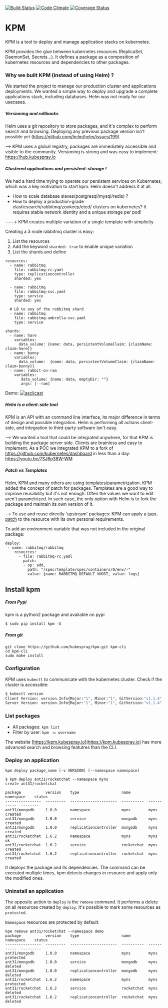 [![Build Status](https://travis-ci.org/kubespray/kpm.svg?branch=master)](https://travis-ci.org/kubespray/kpm) [![Code Climate](https://codeclimate.com/github/kubespray/kpm/badges/gpa.svg)](https://codeclimate.com/github/kubespray/kpm) [![Coverage Status](https://coveralls.io/repos/github/kubespray/kpm/badge.svg?branch=master)](https://coveralls.io/github/kubespray/kpm?branch=master)


# KPM

KPM is a tool to deploy and manage application stacks on kubernetes.

KPM provides the glue between kubernetes resources (ReplicaSet, DaemonSet, Secrets...). It defines a package as a composition of kubernetes resources and dependencies to other packages.

### Why we built KPM (instead of using Helm) ?

We started the project to manage our production cluster and applications deployments. 
We wanted a simple way to deploy and upgrade a complete applications stack, including databases. Helm was not ready for our usecases.

##### Versioning and rollbacks
Helm uses a git repository to store packages, and it's complex to perform search and browsing. 
Deploying any previous package version isn't possible yet (https://github.com/helm/helm/issues/199).

--> KPM uses a global registry, packages are immediately accessible and visible to the community. Versioning is strong and was easy to implement: https://hub.kubespray.io


##### Clustered applications and persistent-storage ! 
We had a hard time trying to operate our persistent services on Kubernetes, which was a key motivation to start kpm. 
Helm doesn't address it at all.

  - How to scale database slaves(postgresql/mysql/redis) ? 
  - How to deploy a production-grade elasticsearch/rabbitmq/zookeep/etcd/ clusters on kubernetes? 
It requires stable network identity and a unique storage per pod!

---> KPM creates multiple variation of a single template with simplicity

Creating a 3 node rabbitmq cluster is easy:

1. List the resources
2. Add the keyword `sharded: true` to enable unique variation
3. List the shards and define

```
resources:
  - name: rabbitmq
    file: rabbitmq-rc.yaml
    type: replicationcontroller
    sharded: yes

  - name: rabbitmq
    file: rabbitmq-svc.yaml
    type: service
    sharded: yes
    
  # LB to any of the rabbitmq shard
  - name: rabbitmq
    file: rabbitmq-umbrella-svc.yaml
    type: service

shards:
  - name: hare
    variables:
      data_volume: {name: data, persistentVolumeClaim: {claimName: claim-hare}}
  - name: bunny
    variables:
      data_volume:  {name: data, persistentVolumeClaim: {claimName: claim-bunny}}
  - name: rabbit-on-ram
    variables:
       data_volume: {name: data, emptyDir: ""}
       args: [--ram]
```
Demo: 
[![asciicast](https://asciinema.org/a/2ktj7kr2d2m3w25xrpz7mjkbu.png)](https://asciinema.org/a/2ktj7kr2d2m3w25xrpz7mjkbu?speed=2)


##### Helm is a client-side tool
KPM is an API with an command line interface, its major difference in terms of design and possible integration. 
Helm is performing all actions client-side, and integration to third-party software isn't easy.

--> We wanted a tool that could be integrated anywhere, for that KPM is building the package server side.
Clients are brainless and easy to implement. As a POC we integrated KPM to a fork of https://github.com/kubernetes/dashboard in less than a day: 
https://youtu.be/7SJ6p38W-WM


##### Patch vs Templates
Helm, KPM and many others are using templates/parametrization. 
KPM added the concept of patch for packages. 
Templates are a good way to improve reusability but it's not enough. Often the values we want to edit aren't parametrized. In such case, the only option with Helm is to fork the package and maintain its own version of it. 

--> To use and reuse directly 'upstream' packages: KPM can apply a [json-patch](https://tools.ietf.org/html/rfc6902) to the resource with its own personal requirements.

To add an environment variable that was not included in the original package:

```
deploy: 
 - name: rabbitmq/rabbitmq
    resources:
      - file: rabbitmq-rc.yaml
        patch: 
        - op: add,
          path: "/spec/template/spec/containers/0/env/-"
          value: {name: RABBITMQ_DEFAULT_VHOST, value: logs}
```

## Install kpm

##### From Pypi

kpm is a python2 package and available on pypi
```
$ sudo pip install kpm -U
````

##### From git

```
git clone https://github.com/kubespray/kpm.git kpm-cli
cd kpm-cli
sudo make install
```

### Configuration

KPM uses `kubectl` to communicate with the kubernetes cluster.
Check if the cluster is accessible:
```bash
$ kubectl version
Client Version: version.Info{Major:"1", Minor:"1", GitVersion:"v1.1.4", GitCommit:"a5949fea3a91d6a50f40a5684e05879080a4c61d", GitTreeState:"clean"}
Server Version: version.Info{Major:"1", Minor:"1", GitVersion:"v1.1.4", GitCommit:"a5949fea3a91d6a50f40a5684e05879080a4c61d", GitTreeState:"clean"}

```

### List packages

- All packages: `kpm list`
- Filter by user: `kpm -u username`

The website [https://kpm.kubespray.io](https://kpm.kubespray.io) has more advanced search and browsing featutres than the CLI.

### Deploy an application

`kpm deploy package_name [-v VERSION] [--namespace namespace]`
```
$ kpm deploy ant31/rocketchat --namespace myns
create ant31/rocketchat 

package           version    type                   name        namespace    status
----------------  ---------  ---------------------  ----------  -----------  --------
ant31/mongodb     1.0.0      namespace              myns        myns         created
ant31/mongodb     1.0.0      service                mongodb     myns         created
ant31/mongodb     1.0.0      replicationcontroller  mongodb     myns         created
ant31/rocketchat  1.6.2      namespace              myns        myns         ok
ant31/rocketchat  1.6.2      service                rocketchat  myns         created
ant31/rocketchat  1.6.2      replicationcontroller  rocketchat  myns         created
```

It deploys the package and its dependencies.
The command can be executed multiple times, kpm detects changes in resource and apply only the modified ones. 

### Uninstall an application

The opposite action to `deploy` is the `remove` command. It performs a delete on all resources created by `deploy`.  It's possible to mark some resources as `protected`. 

`Namespace` resources are protected by default.

```
kpm remove ant31/rocketchat --namespace demo
package           version    type                   name        namespace    status
----------------  ---------  ---------------------  ----------  -----------  ---------
ant31/mongodb     1.0.0      namespace              myns        myns         protected
ant31/mongodb     1.0.0      service                mongodb     myns         deleted
ant31/mongodb     1.0.0      replicationcontroller  mongodb     myns         deleted
ant31/rocketchat  1.6.2      namespace              myns        myns         protected
ant31/rocketchat  1.6.2      service                rocketchat  myns         deleted
ant31/rocketchat  1.6.2      replicationcontroller  rocketchat  myns         deleted
```

 
